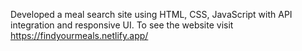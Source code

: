  Developed a meal search site using HTML, CSS, JavaScript with API integration and responsive UI. To see the website visit https://findyourmeals.netlify.app/  
